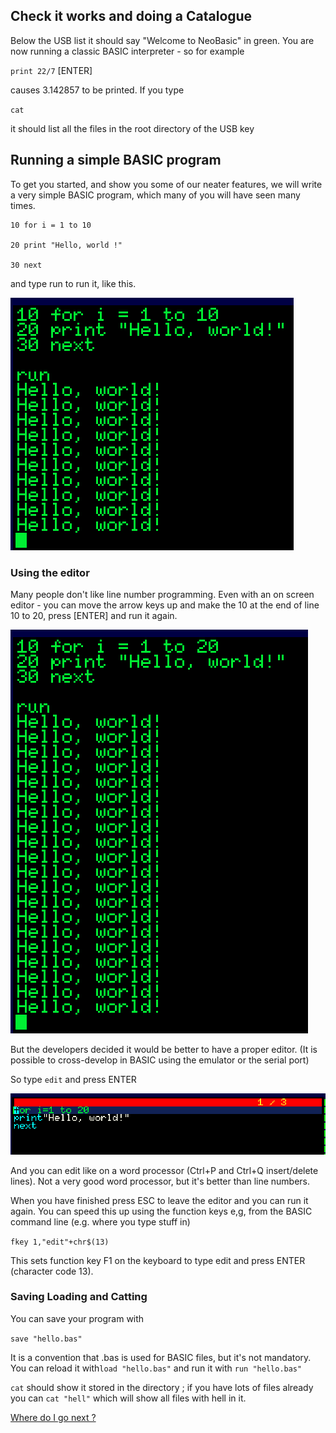 ## Check it works and doing a Catalogue

Below the USB list it should say "Welcome to NeoBasic" in green. You are now running a classic BASIC interpreter - so for example

`print 22/7` [ENTER]

causes 3.142857 to be printed. If  you type 

`cat`

it should list all the files in the root directory of the USB key

## Running a simple BASIC program

To get you started, and show you some of our neater features, we will write a very simple BASIC program, which many of you will have seen many times.

```
10 for i = 1 to 10
​
20 print "Hello, world !"
​
30 next
```

and type run to run it, like this.

![image-20240604171846977](assets/image-20240604171846977.png)

### Using the editor

Many people don't like line number programming. Even with an on screen editor - you can move the arrow keys up and make the 10 at the end of line 10 to 20, press [ENTER] and run it again.

![image-20240604172026322](assets/image-20240604172026322.png)

But the developers decided it would be better to have a proper editor. (It is possible to cross-develop in BASIC using the emulator or the serial port)

So type `edit` and press ENTER

![image-20240604172204261](assets/image-20240604172204261.png)

And you can edit like on a word processor (Ctrl+P and Ctrl+Q insert/delete lines). Not a very good word processor, but it's better than line numbers. 

When you have finished press ESC to leave the editor and you can run it again. You can speed this up using the function keys e,g, from the BASIC command line (e.g. where you type stuff in)

`fkey 1,"edit"+chr$(13)`

This sets function key F1 on the keyboard to type edit and press ENTER (character code 13).

### Saving Loading and Catting

You can save your program with

`save "hello.bas"`

It is a convention that .bas is used for BASIC files, but it's not mandatory. You can reload it with`load "hello.bas"` and run it with `run "hello.bas"`

`cat` should show it stored in the directory ; if you have lots of files already you can `cat "hell"` which will show all files with hell in it.

[Where do I go next ?](next.md)